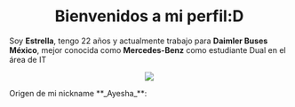 <h1 align="center"> Bienvenidos a mi perfil:D</h1> 

Soy **Estrella**, tengo 22 años y actualmente trabajo para **Daimler Buses México**, mejor conocida como **Mercedes-Benz** como estudiante Dual en el área de IT
<p align="center">
  <img src="https://i.pinimg.com/736x/50/f3/fa/50f3fa5938bcbf53e2eaeb267171c3f0.jpg">
</p>
Origen de mi nickname **_Ayesha_**: 


